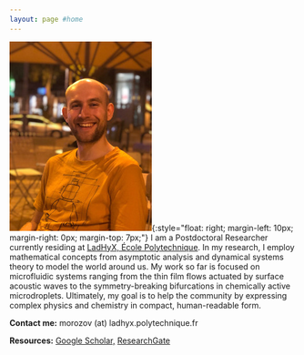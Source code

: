 ```yaml
---
layout: page #home
---
```


![My picture](assets/pic.jpg){:style="float: right; margin-left: 10px; margin-right: 0px; margin-top: 7px;"}
I am a Postdoctoral Researcher currently residing at [LadHyX, École Polytechnique](https://www.ladhyx.polytechnique.fr/fr/). In my research, I employ mathematical concepts from asymptotic analysis and dynamical systems theory to model the world around us. My work so far is focused on microfluidic systems ranging from the thin film flows actuated by surface acoustic waves to the symmetry-breaking bifurcations in chemically active microdroplets. Ultimately, my goal is to help the community by expressing complex physics and chemistry in compact, human-readable form.

**Contact me:** 
morozov (at) ladhyx.polytechnique.fr

**Resources:**
[Google Scholar,](https://scholar.google.fr/citations?user=JDWRMSUAAAAJ)
[ResearchGate](https://www.researchgate.net/profile/Matvey_Morozov)

